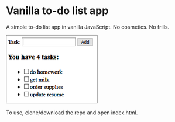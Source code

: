 # Vanilla to-do list app
A simple to-do list app in vanilla JavaScript. No cosmetics. No frills.

![to-do app screenshot](https://raw.githubusercontent.com/waqashsn/Vanilla-to-do-list-app/master/images/todo_screenshot.PNG)

To use, clone/download the repo and open index.html. 
